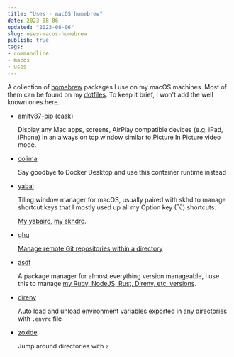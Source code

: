 ```yaml
---
title: "Uses - macOS homebrew"
date: 2023-08-06
updated: "2023-08-06"
slug: uses-macos-homebrew
publish: true
tags:
- commandline
- macos
- uses
---
```


A collection of [homebrew](https://brew.sh) packages I use on my macOS machines. Most of them can be found on my [dotfiles](https://github.com/narze/dotfiles/blob/master/chezmoi/.chezmoiscripts/run_once_after_darwin_10-install-packages.sh.tmpl). To keep it brief, I won't add the well known ones here.

- [amitv87-pip](https://github.com/amitv87/PiP) (cask) 

    Display any Mac apps, screens, AirPlay compatible devices (e.g. iPad, iPhone) in an always on top window similar to Picture In Picture video mode.

- [colima](https://github.com/abiosoft/colima)

    Say goodbye to Docker Desktop and use this container runtime instead

- [yabai](https://github.com/koekeishiya/yabai)

    Tiling window manager for macOS, usually paired with skhd to manage shortcut keys that I mostly used up all my Option key (⌥) shortcuts.

    [My yabairc](https://github.com/narze/dotfiles/blob/master/chezmoi/executable_dot_yabairc), [my skhdrc](https://github.com/narze/dotfiles/blob/master/chezmoi/executable_dot_skhdrc).

- [ghq](https://github.com/x-motemen/ghq)

    [Manage remote Git repositories within a directory](./ghq.md)

- [asdf](https://asdf-vm.com)

    A package manager for almost everything version manageable, I use this to manage [my Ruby, NodeJS, Rust, Direnv, etc. versions](https://github.com/narze/dotfiles/blob/master/chezmoi/.chezmoiscripts/run_once_after_darwin_31-install-asdf-plugins-macos.sh.tmpl). 

- [direnv](https://direnv.net)

    Auto load and unload environment variables exported in any directories with `.envrc` file

- [zoxide](https://github.com/ajeetdsouza/zoxide) 

    Jump around directories with `z`